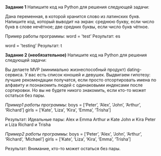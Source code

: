 **Задание 1**
Напишите код на Python для решения следующей задачи:

Дана переменная, в которой хранится слово из латинских букв. Напишите код, который выводит на экран:
  среднюю букву, если число букв в слове нечётное;
  две средних буквы, если число букв чётное.

Пример работы программы:
word = 'test’
Результат: es

word = 'testing’
Результат: t



**Задание 2 (необязательное)**
Напишите код на Python для решения следующей задачи:

Вы делаете MVP (минимально жизнеспособный продукт) dating-сервиса.
У вас есть список юношей и девушек.
Выдвигаем гипотезу: лучшие рекомендации получатся, если просто отсортировать имена по алфавиту и познакомить людей с одинаковыми индексами после сортировки. Но вы не будете никого знакомить, если кто-то может остаться без пары.

_Пример1 работы программы:_
boys = [‘Peter’, ‘Alex’, ‘John’, ‘Arthur’, ‘Richard’]
girls = [‘Kate’, ‘Liza’, ‘Kira’, ‘Emma’, ‘Trisha’]

Результат:
Идеальные пары:
Alex и Emma
Arthur и Kate
John и Kira
Peter и Liza
Richard и Trisha

_Пример2 работы программы:_
boys = [‘Peter’, ‘Alex’, ‘John’, ‘Arthur’, ‘Richard’, ‘Michael’]
girls = [‘Kate’, ‘Liza’, ‘Kira’, ‘Emma’, ‘Trisha’]

Результат: Внимание, кто-то может остаться без пары.
